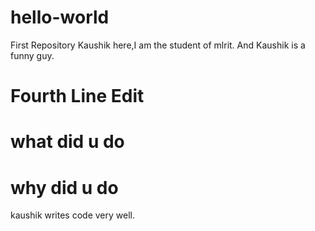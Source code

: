 # hello-world
First Repository
Kaushik here,I am the student of mlrit. And Kaushik is a funny guy.
# Fourth Line Edit
# what did u do
# why did u do
kaushik writes code very well.


